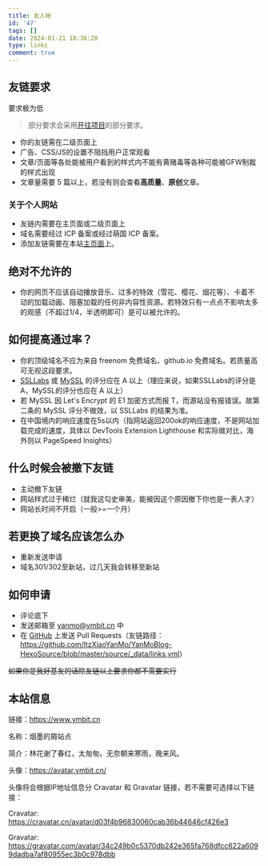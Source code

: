```yaml
---
title: 友人帐
id: '47'
tags: []
date: 2024-01-21 18:36:28
type: links
comment: true
---
```

## 友链要求

要求极为低

> 部分要求会采用[开往项目](https://www.travellings.cn/docs/join.html)的部分要求。
*   你的友链需在二级页面上
*   广告、CSS/JS的设置不阻挡用户正常观看
*   文章/页面等各处能被用户看到的样式内不能有黄赌毒等各种可能被GFW制裁的样式出现
*   文章量需要 5 篇以上，若没有则会查看**高质量**、**原创**文章。


### 关于个人网站
*   友链内需要在主页面或二级页面上
*   域名需要经过 ICP 备案或经过萌国 ICP 备案。
*   添加友链需要在本站[主页面](https://ymbit.cn)上。


## 绝对不允许的

*   你的网页不应该自动播放音乐、过多的特效（雪花、樱花、烟花等）、卡着不动的加载动画、阻塞加载的任何非内容性资源。若特效只有一点点不影响太多的观感（不超过1/4，半透明即可）是可以被允许的。

## 如何提高通过率？

*   你的顶级域名不应为来自 freenom 免费域名、github.io 免费域名。若质量高可无视这段要求。
*   [SSLLabs](https://www.ssllabs.com/) 或 [MySSL](https://myssl.com) 的评分应在 A 以上（理应来说，如果SSLLabs的评分是A，MySSL的评分也应在 A 以上）
*   若 MySSL 因 Let's Encrypt 的 E1 加密方式而报 T，而源站没有报错误。故第二条的 MySSL 评分不做效，以 SSLLabs 的结果为准。
*   在中国境内的响应速度在5s以内（指网站返回200ok的响应速度，不是网站加载完成的速度，具体以 DevTools Extension Lighthouse 和实际做对比，海外则以 PageSpeed Insights）

## 什么时候会被撤下友链

*   主动撤下友链
*   网站样式过于稀烂（就我这勾史审美，能被因这个原因撤下你也是一表人才）
*   网站长时间不开启（一般>=一个月）

## 若更换了域名应该怎么办

*   重新发送申请
*   域名301/302至新站，过几天我会转移至新站

## 如何申请

*   评论底下
*   发送邮箱至 [yanmo@ymbit.cn](mailto:yanmo@ymbit.cn) 中
*   在 [GitHub](https://github.com/ltzXiaoYanMo/YanMoBlog-HexoSource) 上发送 Pull Requests（友链路径：<https://github.com/ltzXiaoYanMo/YanMoBlog-HexoSource/blob/master/source/_data/links.yml>） 

~~如果你是我好基友的话除友链以上要求你都不需要实行~~

## 本站信息

链接：https://www.ymbit.cn

名称：烟墨的屑站点

简介：林花谢了春红，太匆匆。无奈朝来寒雨，晚来风。

头像：<https://avatar.ymbit.cn/>

头像将会根据IP地址信息分 Cravatar 和 Gravatar 链接，若不需要可选择以下链接：

Cravatar: <https://cravatar.cn/avatar/d03f4b96830060cab36b44646cf426e3>

Gravatar: <https://gravatar.com/avatar/34c249b0c5370db242e365fa768dfcc622a6099dadba7af80955ec3b0c978dbb>
